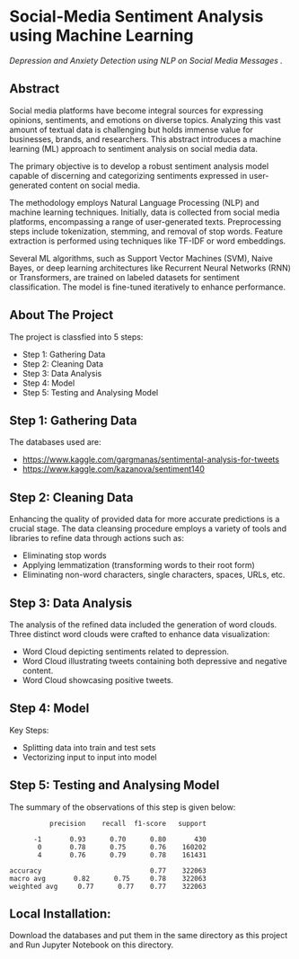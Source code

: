 # Social-Media Sentiment Analysis using Machine Learning
*Depression and Anxiety Detection using NLP on Social Media Messages .*

## Abstract
Social media platforms have become integral sources for expressing opinions, sentiments, and emotions on diverse topics. Analyzing this vast amount of textual data is challenging but holds immense value for businesses, brands, and researchers. This abstract introduces a machine learning (ML) approach to sentiment analysis on social media data.

The primary objective is to develop a robust sentiment analysis model capable of discerning and categorizing sentiments expressed in user-generated content on social media.

The methodology employs Natural Language Processing (NLP) and machine learning techniques. Initially, data is collected from social media platforms, encompassing a range of user-generated texts. Preprocessing steps include tokenization, stemming, and removal of stop words. Feature extraction is performed using techniques like TF-IDF or word embeddings.

Several ML algorithms, such as Support Vector Machines (SVM), Naive Bayes, or deep learning architectures like Recurrent Neural Networks (RNN) or Transformers, are trained on labeled datasets for sentiment classification. The model is fine-tuned iteratively to enhance performance.



## About The Project
The project is classfied into 5 steps:
- Step 1: Gathering Data 
- Step 2: Cleaning Data
- Step 3: Data Analysis
- Step 4: Model
- Step 5: Testing and Analysing Model

## Step 1: Gathering Data
 The databases used are:
 -  https://www.kaggle.com/gargmanas/sentimental-analysis-for-tweets
 -  https://www.kaggle.com/kazanova/sentiment140
 



## Step 2: Cleaning Data

Enhancing the quality of provided data for more accurate predictions is a crucial stage. The data cleansing procedure employs a variety of tools and libraries to refine data through actions such as:
- Eliminating stop words
- Applying lemmatization (transforming words to their root form)
- Eliminating non-word characters, single characters, spaces, URLs, etc.

## Step 3: Data Analysis

The analysis of the refined data included the generation of word clouds. Three distinct word clouds were crafted to enhance data visualization:
- Word Cloud depicting sentiments related to depression.
- Word Cloud illustrating tweets containing both depressive and negative content.
- Word Cloud showcasing positive tweets.

## Step 4: Model

Key Steps:
- Splitting data into train and test sets
- Vectorizing input to input into model

## Step 5: Testing and Analysing Model
The  summary of the observations of this step is given below:

              precision    recall  f1-score   support

          -1       0.93      0.70      0.80       430
           0       0.78      0.75      0.76    160202
           4       0.76      0.79      0.78    161431

    accuracy                           0.77    322063
    macro avg       0.82      0.75     0.78    322063
    weighted avg     0.77      0.77    0.77    322063


## Local Installation:

Download the databases and put them in the same directory as this project and Run Jupyter Notebook on this directory.
